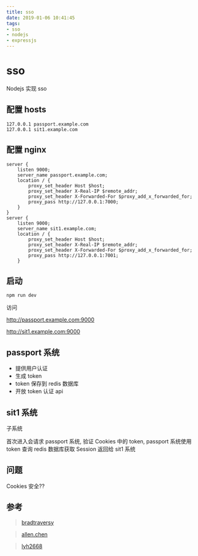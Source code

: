 ```yaml
---
title: sso
date: 2019-01-06 10:41:45
tags:
- sso
- nodejs
- expressjs
---
```

# sso

Nodejs 实现 sso

## 配置 hosts

    127.0.0.1 passport.example.com
    127.0.0.1 sit1.example.com

## 配置 nginx
    server {
        listen 9000;
        server_name passport.example.com;
        location / {
            proxy_set_header Host $host;
            proxy_set_header X-Real-IP $remote_addr;
            proxy_set_header X-Forwarded-For $proxy_add_x_forwarded_for;
            proxy_pass http://127.0.0.1:7000;
        }
    }
    server {
        listen 9000;
        server_name sit1.example.com;
        location / {
            proxy_set_header Host $host;
            proxy_set_header X-Real-IP $remote_addr;
            proxy_set_header X-Forwarded-For $proxy_add_x_forwarded_for;
            proxy_pass http://127.0.0.1:7001;
        }

## 启动

`npm run dev`

访问

http://passport.example.com:9000

http://sit1.example.com:9000

## passport 系统

- 提供用户认证
- 生成 token
- token 保存到 redis 数据库
- 开放 token 认证 api

## sit1 系统

子系统

首次进入会请求 passport 系统, 验证 Cookies 中的 token, passport 系统使用 token 查询 redis 数据库获取 Session 返回给 sit1 系统

## 问题

Cookies 安全??


## 参考

> [bradtraversy](https://github.com/bradtraversy/node_passport_login)

> [allen.chen](https://github.com/chsipeng)

> [lyh2668](https://github.com/lyh2668/node-sso)